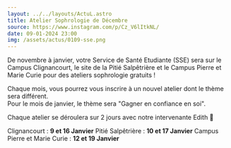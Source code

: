 ```yaml
---
layout: ../../layouts/ActuL.astro
title: Atelier Sophrologie de Décembre
source: https://www.instagram.com/p/Cz_V6lItkNL/
date: 09-01-2024 23:00
img: /assets/actus/0109-sse.png
---
```


De novembre à janvier, votre Service de Santé Etudiante (SSE) sera sur le Campus Clignancourt, le site de la Pitié Salpêtrière et le Campus Pierre et Marie Curie pour des ateliers sophrologie gratuits !

Chaque mois, vous pourrez vous inscrire à un nouvel atelier dont le thème sera différent.  
Pour le mois de janvier, le thème sera "Gagner en confiance en soi".

Chaque atelier se déroulera sur 2 jours avec notre intervenante Edith 💆

Clignancourt : __9 et 16 Janvier__
Pitié Salpêtrière : __10 et 17 Janvier__
Campus Pierre et Marie Curie : __12 et 19 Janvier__

